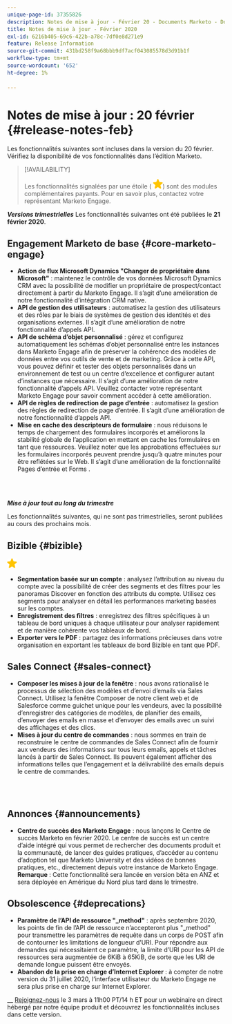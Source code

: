 ```yaml
---
unique-page-id: 37355826
description: Notes de mise à jour - Février 20 - Documents Marketo - Documentation du produit
title: Notes de mise à jour - Février 2020
exl-id: 6216b405-69c6-422b-a78c-7df0e8d271e9
feature: Release Information
source-git-commit: 431bd258f9a68bbb9df7acf043085578d3d91b1f
workflow-type: tm+mt
source-wordcount: '652'
ht-degree: 1%

---
```


# Notes de mise à jour : 20 février {#release-notes-feb}

Les fonctionnalités suivantes sont incluses dans la version du 20 février. Vérifiez la disponibilité de vos fonctionnalités dans l’édition Marketo.

>[!AVAILABILITY]
>
>Les fonctionnalités signalées par une étoile ( ![(star)](assets/yellow-star.png)) sont des modules complémentaires payants. Pour en savoir plus, contactez votre représentant Marketo Engage.

**_Versions trimestrielles_** Les fonctionnalités suivantes ont été publiées le **21 février 2020**.

## Engagement Marketo de base {#core-marketo-engage}

* **Action de flux Microsoft Dynamics &quot;Changer de propriétaire dans Microsoft&quot;** : maintenez le contrôle de vos données Microsoft Dynamics CRM avec la possibilité de modifier un propriétaire de prospect/contact directement à partir du Marketo Engage. Il s’agit d’une amélioration de notre fonctionnalité d’intégration CRM native.
* **API de gestion des utilisateurs** : automatisez la gestion des utilisateurs et des rôles par le biais de systèmes de gestion des identités et des organisations externes. Il s’agit d’une amélioration de notre fonctionnalité d’appels API.
* **API de schéma d’objet personnalisé** : gérez et configurez automatiquement les schémas d’objet personnalisé entre les instances dans Marketo Engage afin de préserver la cohérence des modèles de données entre vos outils de vente et de marketing. Grâce à cette API, vous pouvez définir et tester des objets personnalisés dans un environnement de test ou un centre d’excellence et configurer autant d’instances que nécessaire. Il s’agit d’une amélioration de notre fonctionnalité d’appels API. Veuillez contacter votre représentant Marketo Engage pour savoir comment accéder à cette amélioration.
* **API de règles de redirection de page d’entrée** : automatisez la gestion des règles de redirection de page d’entrée. Il s’agit d’une amélioration de notre fonctionnalité d’appels API.
* **Mise en cache des descripteurs de formulaire** : nous réduisons le temps de chargement des formulaires incorporés et améliorons la stabilité globale de l’application en mettant en cache les formulaires en tant que ressources. Veuillez noter que les approbations effectuées sur les formulaires incorporés peuvent prendre jusqu’à quatre minutes pour être reflétées sur le Web. Il s’agit d’une amélioration de la fonctionnalité Pages d’entrée et Forms .

<br> 

**_Mise à jour tout au long du trimestre_**

Les fonctionnalités suivantes, qui ne sont pas trimestrielles, seront publiées au cours des prochains mois.

## Bizible {#bizible}

![(star)](assets/yellow-star.png)

* **Segmentation basée sur un compte** : analysez l’attribution au niveau du compte avec la possibilité de créer des segments et des filtres pour les panoramas Discover en fonction des attributs du compte. Utilisez ces segments pour analyser en détail les performances marketing basées sur les comptes.
* **Enregistrement des filtres** : enregistrez des filtres spécifiques à un tableau de bord uniques à chaque utilisateur pour analyser rapidement et de manière cohérente vos tableaux de bord.
* **Exporter vers le PDF** : partagez des informations précieuses dans votre organisation en exportant les tableaux de bord Bizible en tant que PDF.

## Sales Connect {#sales-connect}

* **Composer les mises à jour de la fenêtre** : nous avons rationalisé le processus de sélection des modèles et d’envoi d’emails via Sales Connect. Utilisez la fenêtre Composer de notre client web et de Salesforce comme guichet unique pour les vendeurs, avec la possibilité d’enregistrer des catégories de modèles, de planifier des emails, d’envoyer des emails en masse et d’envoyer des emails avec un suivi des affichages et des clics.
* **Mises à jour du centre de commandes** : nous sommes en train de reconstruire le centre de commandes de Sales Connect afin de fournir aux vendeurs des informations sur tous leurs emails, appels et tâches lancés à partir de Sales Connect. Ils peuvent également afficher des informations telles que l’engagement et la délivrabilité des emails depuis le centre de commandes.

<br> 

## Annonces {#announcements}

* **Centre de succès des Marketo Engage** : nous lançons le Centre de succès Marketo en février 2020. Le centre de succès est un centre d’aide intégré qui vous permet de rechercher des documents produit et la communauté, de lancer des guides pratiques, d’accéder au contenu d’adoption tel que Marketo University et des vidéos de bonnes pratiques, etc., directement depuis votre instance de Marketo Engage. **Remarque** : Cette fonctionnalité sera lancée en version bêta en ANZ et sera déployée en Amérique du Nord plus tard dans le trimestre.

## Obsolescence {#deprecations}

* **Paramètre de l’API de ressource &quot;_method&quot;** : après septembre 2020, les points de fin de l’API de ressource n’accepteront plus &quot;_method&quot; pour transmettre les paramètres de requête dans un corps de POST afin de contourner les limitations de longueur d’URI. Pour répondre aux demandes qui nécessitaient ce paramètre, la limite d’URI pour les API de ressources sera augmentée de 6KiB à 65KiB, de sorte que les URI de demande longue puissent être envoyés.
* **Abandon de la prise en charge d’Internet Explorer** : à compter de notre version du 31 juillet 2020, l’interface utilisateur du Marketo Engage ne sera plus prise en charge sur Internet Explorer.

**__** [Rejoignez-nous](https://engage.marketo.com/Jan_Feb_20_Release_Webinar_Registration.html) le 3 mars à 11h00 PT/14 h ET pour un webinaire en direct hébergé par notre équipe produit et découvrez les fonctionnalités incluses dans cette version.
